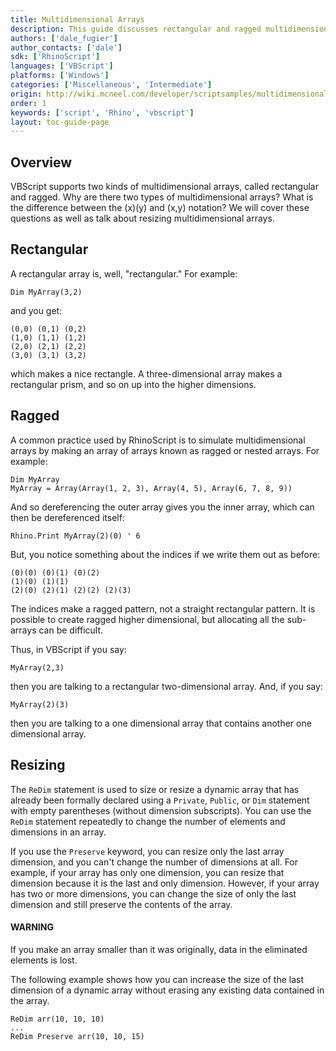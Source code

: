 ```yaml
---
title: Multidimensional Arrays
description: This guide discusses rectangular and ragged multidimensional arrays.
authors: ['dale_fugier']
author_contacts: ['dale']
sdk: ['RhinoScript']
languages: ['VBScript']
platforms: ['Windows']
categories: ['Miscellaneous', 'Intermediate']
origin: http://wiki.mcneel.com/developer/scriptsamples/multidimensional
order: 1
keywords: ['script', 'Rhino', 'vbscript']
layout: toc-guide-page
---
```


 
## Overview

VBScript supports two kinds of multidimensional arrays, called rectangular and ragged.  Why are there two types of multidimensional arrays? What is the difference between the (x)(y) and (x,y) notation?  We will cover these questions as well as talk about resizing multidimensional arrays.

## Rectangular

A rectangular array is, well, "rectangular."  For example:

```vbnet
Dim MyArray(3,2)
```

and you get:

```vbs
(0,0) (0,1) (0,2)
(1,0) (1,1) (1,2)
(2,0) (2,1) (2,2)
(3,0) (3,1) (3,2)
```

which makes a nice rectangle. A three-dimensional array makes a rectangular prism, and so on up into the higher dimensions.

## Ragged

A common practice used by RhinoScript is to simulate multidimensional arrays by making an array of arrays known as ragged or nested arrays.  For example:

```vbnet
Dim MyArray
MyArray = Array(Array(1, 2, 3), Array(4, 5), Array(6, 7, 8, 9))
```

And so dereferencing the outer array gives you the inner array, which can then be dereferenced itself:

```vbnet
Rhino.Print MyArray(2)(0) ' 6
```

But, you notice something about the indices if we write them out as before:

```vbs
(0)(0) (0)(1) (0)(2)
(1)(0) (1)(1)
(2)(0) (2)(1) (2)(2) (2)(3)
```

The indices make a ragged pattern, not a straight rectangular pattern.  It is possible to create ragged higher dimensional, but allocating all the sub-arrays can be difficult.

Thus, in VBScript if you say:

```vbnet
MyArray(2,3)
```

then you are talking to a rectangular two-dimensional array.  And, if you say:

```vbnet
MyArray(2)(3)
```

then you are talking to a one dimensional array that contains another one dimensional array.

## Resizing

The `ReDim` statement is used to size or resize a dynamic array that has already been formally declared using a `Private`, `Public`, or `Dim` statement with empty parentheses (without dimension subscripts).  You can use the `ReDim` statement repeatedly to change the number of elements and dimensions in an array.

If you use the `Preserve` keyword, you can resize only the last array dimension, and you can't change the number of dimensions at all.  For example, if your array has only one dimension, you can resize that dimension because it is the last and only dimension.  However, if your array has two or more dimensions, you can change the size of only the last dimension and still preserve the contents of the array.

<div class="bs-callout bs-callout-danger">
  <h4>WARNING</h4>
  <p>If you make an array smaller than it was originally, data in the eliminated elements is lost.</p>
</div>

The following example shows how you can increase the size of the last dimension of a dynamic array without erasing any existing data contained in the array.

```vbnet
ReDim arr(10, 10, 10)
...
ReDim Preserve arr(10, 10, 15)
```
